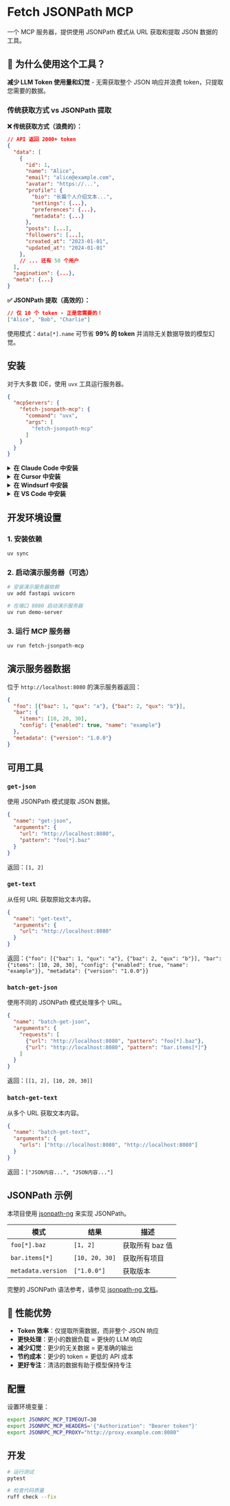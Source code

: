 # Fetch JSONPath MCP

一个 MCP 服务器，提供使用 JSONPath 模式从 URL 获取和提取 JSON 数据的工具。

## 🎯 为什么使用这个工具？

**减少 LLM Token 使用量和幻觉** - 无需获取整个 JSON 响应并浪费 token，只提取您需要的数据。

### 传统获取方式 vs JSONPath 提取

**❌ 传统获取方式（浪费的）：**
```json
// API 返回 2000+ token
{
  "data": [
    {
      "id": 1,
      "name": "Alice",
      "email": "alice@example.com", 
      "avatar": "https://...",
      "profile": {
        "bio": "长篇个人介绍文本...",
        "settings": {...},
        "preferences": {...},
        "metadata": {...}
      },
      "posts": [...],
      "followers": [...],
      "created_at": "2023-01-01",
      "updated_at": "2024-01-01"
    },
    // ... 还有 50 个用户
  ],
  "pagination": {...},
  "meta": {...}
}
```

**✅ JSONPath 提取（高效的）：**
```json
// 仅 10 个 token - 正是您需要的！
["Alice", "Bob", "Charlie"]
```

使用模式：`data[*].name` 可节省 **99% 的 token** 并消除无关数据导致的模型幻觉。

## 安装

对于大多数 IDE，使用 `uvx` 工具运行服务器。

```json
{
  "mcpServers": {
    "fetch-jsonpath-mcp": {
      "command": "uvx",
      "args": [
        "fetch-jsonpath-mcp"
      ]
    }
  }
}
```

<details>
<summary><b>在 Claude Code 中安装</b></summary>

```bash
claude mcp add fetch-jsonpath-mcp -- uvx fetch-jsonpath-mcp
```

</details>

<details>
<summary><b>在 Cursor 中安装</b></summary>

```json
{
  "mcpServers": {
    "fetch-jsonpath-mcp": {
      "command": "uvx",
      "args": ["fetch-jsonpath-mcp"]
    }
  }
}
```

</details>

<details>
<summary><b>在 Windsurf 中安装</b></summary>

将此添加到您的 Windsurf MCP 配置文件中。更多信息请参见 [Windsurf MCP 文档](https://docs.windsurf.com/windsurf/cascade/mcp)。

#### Windsurf 本地服务器连接

```json
{
  "mcpServers": {
    "fetch-jsonpath-mcp": {
      "command": "uvx",
      "args": ["fetch-jsonpath-mcp"]
    }
  }
}
```

</details>

<details>
<summary><b>在 VS Code 中安装</b></summary>

```json
"mcp": {
  "servers": {
    "fetch-jsonpath-mcp": {
      "type": "stdio",
      "command": "uvx",
      "args": ["fetch-jsonpath-mcp"]
    }
  }
}
```

</details>

## 开发环境设置

### 1. 安装依赖

```bash
uv sync
```

### 2. 启动演示服务器（可选）

```bash
# 安装演示服务器依赖
uv add fastapi uvicorn

# 在端口 8080 启动演示服务器
uv run demo-server
```

### 3. 运行 MCP 服务器

```bash
uv run fetch-jsonpath-mcp
```

## 演示服务器数据

位于 `http://localhost:8080` 的演示服务器返回：

```json
{
  "foo": [{"baz": 1, "qux": "a"}, {"baz": 2, "qux": "b"}],
  "bar": {
    "items": [10, 20, 30], 
    "config": {"enabled": true, "name": "example"}
  },
  "metadata": {"version": "1.0.0"}
}
```

## 可用工具

### `get-json`
使用 JSONPath 模式提取 JSON 数据。

```json
{
  "name": "get-json",
  "arguments": {
    "url": "http://localhost:8080",
    "pattern": "foo[*].baz"
  }
}
```
返回：`[1, 2]`

### `get-text`
从任何 URL 获取原始文本内容。

```json
{
  "name": "get-text",
  "arguments": {
    "url": "http://localhost:8080"
  }
}
```
返回：`{"foo": [{"baz": 1, "qux": "a"}, {"baz": 2, "qux": "b"}], "bar": {"items": [10, 20, 30], "config": {"enabled": true, "name": "example"}}, "metadata": {"version": "1.0.0"}}`

### `batch-get-json`
使用不同的 JSONPath 模式处理多个 URL。

```json
{
  "name": "batch-get-json",
  "arguments": {
    "requests": [
      {"url": "http://localhost:8080", "pattern": "foo[*].baz"},
      {"url": "http://localhost:8080", "pattern": "bar.items[*]"}
    ]
  }
}
```
返回：`[[1, 2], [10, 20, 30]]`

### `batch-get-text`
从多个 URL 获取文本内容。

```json
{
  "name": "batch-get-text",
  "arguments": {
    "urls": ["http://localhost:8080", "http://localhost:8080"]
  }
}
```
返回：`["JSON内容...", "JSON内容..."]`

## JSONPath 示例

本项目使用 [jsonpath-ng](https://github.com/h2non/jsonpath-ng) 来实现 JSONPath。

| 模式 | 结果 | 描述 | 
|------|------|------|
| `foo[*].baz` | `[1, 2]` | 获取所有 baz 值 | 
| `bar.items[*]` | `[10, 20, 30]` | 获取所有项目 | 
| `metadata.version` | `["1.0.0"]` | 获取版本 | 

完整的 JSONPath 语法参考，请参见 [jsonpath-ng 文档](https://github.com/h2non/jsonpath-ng#jsonpath-syntax)。

## 🚀 性能优势

- **Token 效率**：仅提取所需数据，而非整个 JSON 响应
- **更快处理**：更小的数据负载 = 更快的 LLM 响应
- **减少幻觉**：更少的无关数据 = 更准确的输出
- **节约成本**：更少的 token = 更低的 API 成本
- **更好专注**：清洁的数据有助于模型保持专注

## 配置

设置环境变量：

```bash
export JSONRPC_MCP_TIMEOUT=30
export JSONRPC_MCP_HEADERS='{"Authorization": "Bearer token"}'
export JSONRPC_MCP_PROXY="http://proxy.example.com:8080"
```

## 开发

```bash
# 运行测试
pytest

# 检查代码质量
ruff check --fix
```